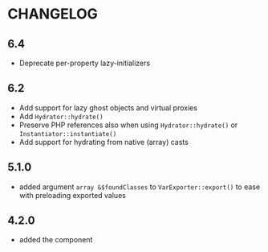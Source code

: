 CHANGELOG
=========

6.4
---

 * Deprecate per-property lazy-initializers

6.2
---

 * Add support for lazy ghost objects and virtual proxies
 * Add `Hydrator::hydrate()`
 * Preserve PHP references also when using `Hydrator::hydrate()` or `Instantiator::instantiate()`
 * Add support for hydrating from native (array) casts

5.1.0
-----

 * added argument `array &$foundClasses` to `VarExporter::export()` to ease with preloading exported values

4.2.0
-----

 * added the component
